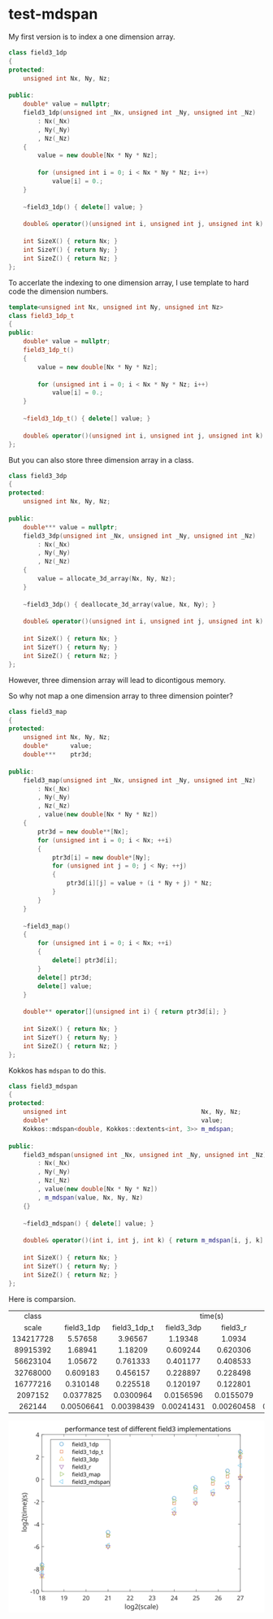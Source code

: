 # test-mdspan

My first version is to index a one dimension array.

```cpp
class field3_1dp
{
protected:
    unsigned int Nx, Ny, Nz;

public:
    double* value = nullptr;
    field3_1dp(unsigned int _Nx, unsigned int _Ny, unsigned int _Nz)
        : Nx(_Nx)
        , Ny(_Ny)
        , Nz(_Nz)
    {
        value = new double[Nx * Ny * Nz];

        for (unsigned int i = 0; i < Nx * Ny * Nz; i++)
            value[i] = 0.;
    }

    ~field3_1dp() { delete[] value; }

    double& operator()(unsigned int i, unsigned int j, unsigned int k) { return value[i * Ny * Nz + j * Nz + k]; }

    int SizeX() { return Nx; }
    int SizeY() { return Ny; }
    int SizeZ() { return Nz; }
};
```

To accerlate the indexing to one dimension array, I use template to hard code the dimension numbers.

```cpp
template<unsigned int Nx, unsigned int Ny, unsigned int Nz>
class field3_1dp_t
{
public:
    double* value = nullptr;
    field3_1dp_t()
    {
        value = new double[Nx * Ny * Nz];

        for (unsigned int i = 0; i < Nx * Ny * Nz; i++)
            value[i] = 0.;
    }

    ~field3_1dp_t() { delete[] value; }

    double& operator()(unsigned int i, unsigned int j, unsigned int k) { return value[i * Ny * Nz + j * Nz + k]; }
};
```

But you can also store three dimension array in a class.

```cpp
class field3_3dp
{
protected:
    unsigned int Nx, Ny, Nz;

public:
    double*** value = nullptr;
    field3_3dp(unsigned int _Nx, unsigned int _Ny, unsigned int _Nz)
        : Nx(_Nx)
        , Ny(_Ny)
        , Nz(_Nz)
    {
        value = allocate_3d_array(Nx, Ny, Nz);
    }

    ~field3_3dp() { deallocate_3d_array(value, Nx, Ny); }

    double& operator()(unsigned int i, unsigned int j, unsigned int k) { return value[i][j][k]; }

    int SizeX() { return Nx; }
    int SizeY() { return Ny; }
    int SizeZ() { return Nz; }
};
```

However, three dimension array will lead to dicontigous memory.

So why not map a one dimension array to three dimension pointer?

```cpp
class field3_map
{
protected:
    unsigned int Nx, Ny, Nz;
    double*      value;
    double***    ptr3d;

public:
    field3_map(unsigned int _Nx, unsigned int _Ny, unsigned int _Nz)
        : Nx(_Nx)
        , Ny(_Ny)
        , Nz(_Nz)
        , value(new double[Nx * Ny * Nz])
    {
        ptr3d = new double**[Nx];
        for (unsigned int i = 0; i < Nx; ++i)
        {
            ptr3d[i] = new double*[Ny];
            for (unsigned int j = 0; j < Ny; ++j)
            {
                ptr3d[i][j] = value + (i * Ny + j) * Nz;
            }
        }
    }

    ~field3_map()
    {
        for (unsigned int i = 0; i < Nx; ++i)
        {
            delete[] ptr3d[i];
        }
        delete[] ptr3d;
        delete[] value;
    }

    double** operator[](unsigned int i) { return ptr3d[i]; }

    int SizeX() { return Nx; }
    int SizeY() { return Ny; }
    int SizeZ() { return Nz; }
};
```

Kokkos has `mdspan` to do this.

```cpp
class field3_mdspan
{
protected:
    unsigned int                                     Nx, Ny, Nz;
    double*                                          value;
    Kokkos::mdspan<double, Kokkos::dextents<int, 3>> m_mdspan;

public:
    field3_mdspan(unsigned int _Nx, unsigned int _Ny, unsigned int _Nz)
        : Nx(_Nx)
        , Ny(_Ny)
        , Nz(_Nz)
        , value(new double[Nx * Ny * Nz])
        , m_mdspan(value, Nx, Ny, Nz)
    {}

    ~field3_mdspan() { delete[] value; }

    double& operator()(int i, int j, int k) { return m_mdspan[i, j, k]; }

    int SizeX() { return Nx; }
    int SizeY() { return Ny; }
    int SizeZ() { return Nz; }
};
```

Here is comparsion.

<table>
    <tr>
        <td align="center">class</td>
        <td colspan="6" align="center">time(s)</td>
    </tr>
    <tr>
        <td align="center">scale</td>
        <td align="center">field3_1dp</td>
        <td align="center">field3_1dp_t</td>
        <td align="center">field3_3dp</td>
        <td align="center">field3_r</td>
        <td align="center">field3_map</td>
        <td align="center">field3_mdspan</td>
    </tr>
    <tr>
        <td align="center">134217728</td>
        <td align="center">5.57658</td>
        <td align="center">3.96567</td>
        <td align="center">1.19348</td>
        <td align="center">1.0934</td>
        <td align="center">4.90802</td>
        <td align="center">2.35261</td>
    </tr>
    <tr>
        <td align="center">89915392</td>
        <td align="center">1.68941</td>
        <td align="center">1.18209</td>
        <td align="center">0.609244</td>
        <td align="center">0.620306</td>
        <td align="center">1.41848</td>
        <td align="center">0.780205</td>
    </tr>
    <tr>
        <td align="center">56623104</td>
        <td align="center">1.05672</td>
        <td align="center">0.761333</td>
        <td align="center">0.401177</td>
        <td align="center">0.408533</td>
        <td align="center">0.906887</td>
        <td align="center">0.480399</td>
    </tr>
    <tr>
        <td align="center">32768000</td>
        <td align="center">0.609183</td>
        <td align="center">0.456157</td>
        <td align="center">0.228897</td>
        <td align="center">0.228498</td>
        <td align="center">0.544337</td>
        <td align="center">0.286498</td>
    </tr>
    <tr>
        <td align="center">16777216</td>
        <td align="center">0.310148</td>
        <td align="center">0.225518</td>
        <td align="center">0.120197</td>
        <td align="center">0.122801</td>
        <td align="center">0.266692</td>
        <td align="center">0.155674</td>
    </tr>
    <tr>
        <td align="center">2097152</td>
        <td align="center">0.0377825</td>
        <td align="center">0.0300964</td>
        <td align="center">0.0156596</td>
        <td align="center">0.0155079</td>
        <td align="center">0.0317008</td>
        <td align="center">0.0169362</td>
    </tr>
    <tr>
        <td align="center">262144</td>
        <td align="center">0.00506641</td>
        <td align="center">0.00398439</td>
        <td align="center">0.00241431</td>
        <td align="center">0.00260458</td>
        <td align="center">0.00445506</td>
        <td align="center">0.00317016</td>
    </tr>
</table>

![](./docs/result.svg)